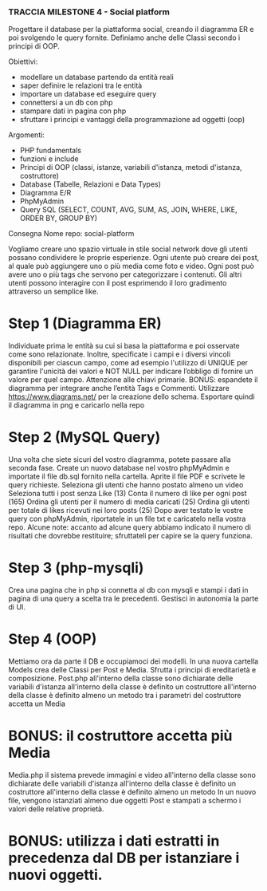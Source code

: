 ### TRACCIA MILESTONE 4 - Social platform

Progettare il database per la piattaforma social, creando il diagramma ER e poi svolgendo le query fornite. Definiamo anche delle Classi secondo i principi di OOP.

Obiettivi:
- modellare un database partendo da entità reali
- saper definire le relazioni tra le entità
- importare un database ed eseguire query
- connettersi a un db con php
- stampare dati in pagina con php
- sfruttare i principi e vantaggi della programmazione ad oggetti (oop)

Argomenti:
- PHP fundamentals
- funzioni e include
- Principi di OOP (classi, istanze, variabili d'istanza, metodi d'istanza, costruttore)
- Database (Tabelle, Relazioni e Data Types)
- Diagramma E/R
- PhpMyAdmin
- Query SQL (SELECT, COUNT, AVG, SUM, AS, JOIN, WHERE, LIKE, ORDER BY, GROUP BY)

Consegna
Nome repo: social-platform

Vogliamo creare uno spazio virtuale in stile social network dove gli utenti possano condividere le proprie esperienze. Ogni utente può creare dei post, al quale può aggiungere uno o più media come foto e video. Ogni post può avere uno o più tags che servono per categorizzare i contenuti. Gli altri utenti possono interagire con il post esprimendo il loro gradimento attraverso un semplice like.

# Step 1 (Diagramma ER)
Individuate prima le entità su cui si basa la piattaforma e poi osservate come sono relazionate. Inoltre, specificate i campi e i diversi vincoli disponibili per ciascun campo, come ad esempio l'utilizzo di UNIQUE per garantire l'unicità dei valori e NOT NULL per indicare l’obbligo di fornire un valore per quel campo. Attenzione alle chiavi primarie. BONUS: espandete il diagramma per integrare anche l’entità Tags e Commenti.
Utilizzare https://www.diagrams.net/  per la creazione dello schema. Esportare quindi il diagramma in png e caricarlo nella repo

# Step 2 (MySQL Query)
Una volta che siete sicuri del vostro diagramma, potete passare alla seconda fase. Create un nuovo database nel vostro phpMyAdmin e importate il file db.sql fornito nella cartella. Aprite il file PDF e scrivete le query richieste. 
Seleziona gli utenti che hanno postato almeno un video
Seleziona tutti i post senza Like (13)
Conta il numero di like per ogni post (165)
Ordina gli utenti per il numero di media caricati (25) 
Ordina gli utenti per totale di likes ricevuti nei loro posts (25) 
Dopo aver testato le vostre query con phpMyAdmin, riportatele in un file txt e caricatelo nella vostra repo.
Alcune note: accanto ad alcune query abbiamo indicato il numero di risultati che dovrebbe restituire; sfruttateli per capire se la query funziona.

# Step 3 (php-mysqli)
Crea una pagina che in php si connetta al db con mysqli e stampi i dati in pagina di una query a scelta tra le precedenti. Gestisci in autonomia la parte di UI.

# Step 4 (OOP)
Mettiamo ora da parte il DB e occupiamoci dei modelli.
In una nuova cartella Models crea delle Classi per Post e Media.
Sfrutta i principi di ereditarietà e composizione.
Post.php
all'interno della classe sono dichiarate delle variabili d'istanza
all'interno della classe è definito un costruttore
all'interno della classe è definito almeno un metodo
tra i parametri del costruttore accetta un Media

# BONUS: il costruttore accetta più Media

Media.php
il sistema prevede immagini e video
all'interno della classe sono dichiarate delle variabili d'istanza
all'interno della classe è definito un costruttore
all'interno della classe è definito almeno un metodo
In un nuovo file, vengono istanziati almeno due oggetti Post e stampati a schermo i valori delle relative proprietà.

# BONUS: utilizza i dati estratti in precedenza dal DB per istanziare i nuovi oggetti.
